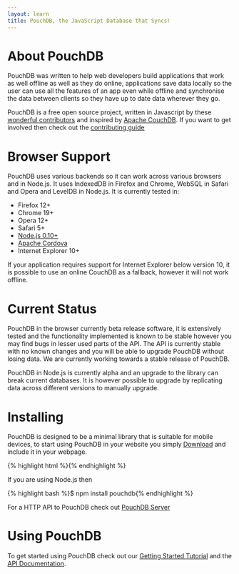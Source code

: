 ```yaml
---
layout: learn
title: PouchDB, the JavaScript Database that Syncs!
---
```


# About PouchDB

PouchDB was written to help web developers build applications that work as well offline as well as they do online, applications save data locally so the user can use all the features of an app even while offline and synchronise the data between clients so they have up to date data wherever they go.

PouchDB is a free open source project, written in Javascript by these [wonderful contributors](https://github.com/daleharvey/pouchdb/graphs/contributors) and inspired by <a href="http://couchdb.apache.org/">Apache CouchDB</a>. If you want to get involved then check out the [contributing guide](https://github.com/daleharvey/pouchdb/blob/master/CONTRIBUTING.md)

# Browser Support

PouchDB uses various backends so it can work across various browsers and in Node.js. It uses IndexedDB in Firefox and Chrome, WebSQL in Safari and Opera and LevelDB in Node.js. It is currently tested in:

 * Firefox 12+
 * Chrome 19+
 * Opera 12+
 * Safari 5+
 * [Node.js 0.10+](http://nodejs.org/)
 * [Apache Cordova](http://cordova.apache.org/)
 * Internet Explorer 10+

If your application requires support for Internet Explorer below version 10, it is possible to use an online CouchDB as a fallback, however it will not work offline.

# Current Status

PouchDB in the browser currently beta release software, it is extensively tested and the functionality implemented is known to be stable however you may find bugs in lesser used parts of the API. The API is currently stable with no known changes and you will be able to upgrade PouchDB without losing data. We are currently working towards a stable release of PouchDB.

PouchDB in Node.js is currently alpha and an upgrade to the library can break current databases. It is however possible to upgrade by replicating data across different versions to manually upgrade.

# Installing

PouchDB is designed to be a minimal library that is suitable for mobile devices, to start using PouchDB in your website you simply [Download](http://download.pouchdb.com) and include it in your webpage.

{% highlight html %}<script src="pouchdb-nightly.min.js"></script>{% endhighlight %}

If you are using Node.js then

{% highlight bash %}$ npm install pouchdb{% endhighlight %}

For a HTTP API to PouchDB check out [PouchDB Server](https://github.com/nick-thompson/pouchdb-server)

# Using PouchDB

To get started using PouchDB check out our [Getting Started Tutorial](blob/api/master/docs/getting-started.md) and the [API Documentation](blob/master/docs/api.md).
